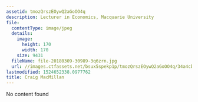 ```yaml
---
assetid: tmozQrszEOywQ2aGoOO4q
description: Lecturer in Economics, Macquarie University
file:
  contentType: image/jpeg
  details:
    image:
      height: 170
      width: 170
    size: 9431
  fileName: file-20180309-30989-3q6zrn.jpg
  url: //images.ctfassets.net/bsux5spekp1p/tmozQrszEOywQ2aGoOO4q/34a4cbae3b3f24eaf9761de932628afa/file-20180309-30989-3q6zrn.jpg
lastmodified: 1524652338.0977762
title: Craig MacMillan
---
```

No content found
